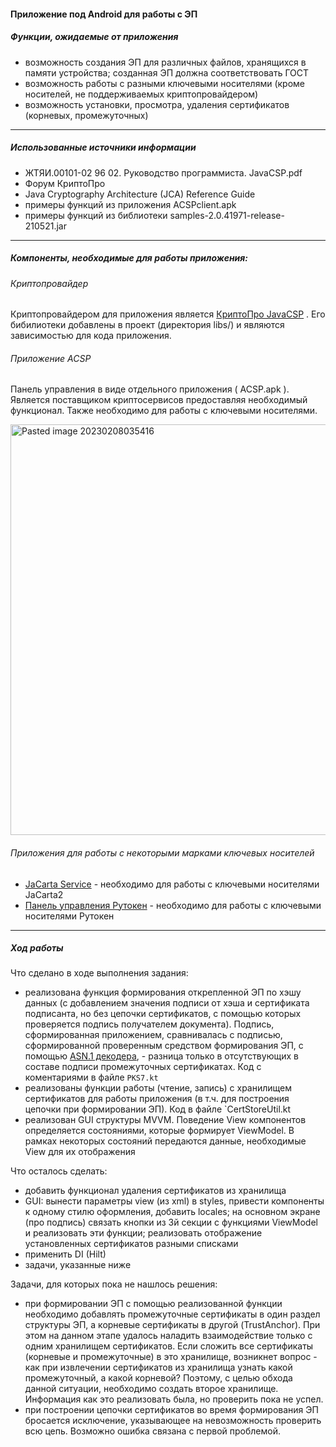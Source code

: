 #### Приложение под Android для работы с ЭП  

##### Функции, ожидаемые от приложения  

- возможность создания ЭП для различных файлов, хранящихся в памяти устройства; созданная ЭП должна соответствовать ГОСТ  
- возможность работы с разными ключевыми носителями (кроме носителей, не   поддерживаемых криптопровайдером)  
- возможность установки, просмотра, удаления сертификатов (корневых, промежуточных)  

***

##### Использованные источники информации  

- ЖТЯИ.00101-02 96 02. Руководство программиста. JavaCSP.pdf  
- Форум КриптоПро
- Java Cryptography Architecture (JCA) Reference Guide  
- примеры функций из приложения ACSPclient.apk 
- примеры функций из библиотеки samples-2.0.41971-release-210521.jar 

***

##### Компоненты, необходимые  для работы приложения:  

###### Криптопровайдер  
Криптопровайдером для приложения является [КриптоПро JavaCSP](https://www.cryptopro.ru/products/csp/jcsp) .  Его бибилиотеки добавлены в проект (директория libs/) и являются зависимостью для кода приложения.  

######  Приложение ACSP  
Панель управления в виде отдельного приложения ( ACSP.apk ). Является поставщиком криптосервисов предоставляя необходимый функционал. Также необходимо для работы с ключевыми носителями.  

<img width="657" alt="Pasted image 20230208035416" src="https://user-images.githubusercontent.com/59499236/217384910-d2c6c61d-296d-4e7f-a988-31fa83d7d19a.png">


###### Приложения для работы с некоторыми марками ключевых носителей  

- [JaCarta Service](https://play.google.com/store/apps/details?id=ru.aladdin.jacarta_service&hl=en_US&gl=US)  - необходимо для работы с ключевыми носителями JaCarta2 
- [Панель управления Рутокен](https://play.google.com/store/apps/details?id=ru.rutoken&hl=en_US&gl=US) - необходимо для работы с ключевыми носителями Рутокен  

***

##### Ход работы  

Что сделано в ходе выполнения задания:  
- реализована функция формирования открепленной ЭП по хэшу данных (с добавлением значения подписи от хэша и сертификата подписанта, но без цепочки сертификатов, с помощью которых проверяется подпись получателем документа). Подпись, сформированная приложением, сравнивалась с подписью, сформированной проверенным средством формирования ЭП, с помощью [ASN.1 декодера](http://lapo.it/asn1js/), - разница только в отсутствующих в составе подписи промежуточных сертификатах. Код с коментариями в файле `PKS7.kt `   
- реализованы функции работы (чтение, запись) с хранилищем сертификатов для работы приложения (в т.ч. для построения цепочки при формировании ЭП). Код  в файле `CertStoreUtil.kt 
- реализован GUI структуры MVVM. Поведение View компонентов определяется состояниями, которые формирует ViewModel. В рамках некоторых состояний передаются данные, необходимые View для их отображения  

Что осталось сделать:  
- добавить функционал удаления сертификатов из хранилища
- GUI: вынести параметры view (из xml) в styles, привести компоненты к одному стилю оформления, добавить locales; на основном экране (про подпись) связать кнопки из 3й секции с функциями ViewModel и реализовать эти функции; реализовать отображение установленных сертификатов разными списками
- применить DI (Hilt)  
- задачи, указанные ниже

Задачи, для которых пока не нашлось решения:  
- при формировании ЭП с помощью реализованной функции необходимо добавлять промежуточные сертификаты в один раздел структуры ЭП, а корневые сертификаты в другой (TrustAnchor). При этом на данном этапе удалось наладить взаимодействие только с одним хранилищем сертификатов. Если сложить все сертификаты (корневые и промежуточные) в это хранилище, возникнет вопрос - как при извлечении сертификатов из хранилища узнать какой промежуточный, а какой корневой? Поэтому, с целью обхода данной ситуации, необходимо создать второе хранилище. Информация как это реализовать была, но проверить пока не успел.  
- при построении цепочки сертификатов во время формирования ЭП бросается исключение, указывающее на невозможность проверить всю цепь. Возможно ошибка связана с первой проблемой. 
